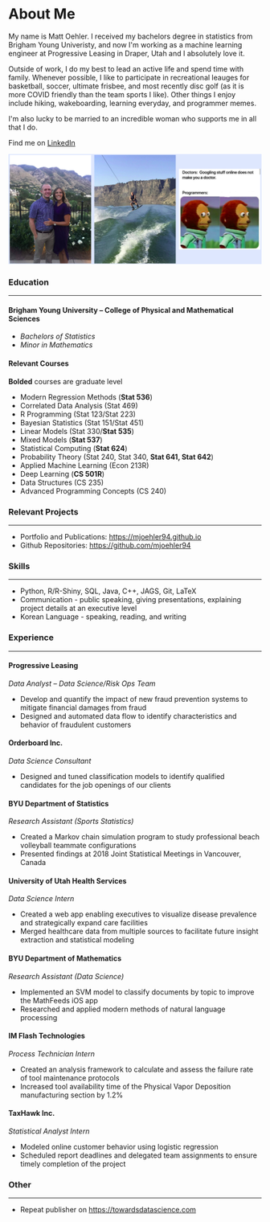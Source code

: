 # About Me

My name is Matt Oehler. I received my bachelors degree in statistics from Brigham Young Univeristy, and now I'm working as a machine learning engineer at Progressive Leasing in Draper, Utah and I absolutely love it. 

Outside of work, I do my best to lead an active life and spend time with family. Whenever possible, I like to participate in recreational leauges for basketball, soccer, ultimate frisbee, and most recently disc golf (as it is more COVID friendly than the team sports I like). Other things I enjoy include hiking, wakeboarding, learning everyday, and programmer memes.

I'm also lucky to be married to an incredible woman who supports me in all that I do.

Find me on [LinkedIn](https://www.linkedin.com/in/mattoehler/)


![](images/aboutMe/all_three.png)


### Education
___
#### **Brigham Young University –  College of Physical and Mathematical Sciences**
- *Bachelors of Statistics*
- *Minor in Mathematics*

#### **Relevant Courses**
**Bolded** courses are graduate level
- Modern Regression Methods (**Stat 536**)
- Correlated Data Analysis (Stat 469)
- R Programming (Stat 123/Stat 223)
- Bayesian Statistics (Stat 151/Stat 451)
- Linear Models (Stat 330/**Stat 535**)
- Mixed Models (**Stat 537**)
- Statistical Computing (**Stat 624**)
- Probability Theory (Stat 240, Stat 340, **Stat 641, Stat 642**)
- Applied Machine Learning (Econ 213R)
- Deep Learning (**CS 501R**)
- Data Structures (CS 235)
- Advanced Programming Concepts (CS 240)
    
### Relevant Projects
___
- Portfolio and Publications: https://mjoehler94.github.io
- Github Repositories: https://github.com/mjoehler94

### Skills
___
- Python, R/R-Shiny, SQL, Java, C++, JAGS, Git, LaTeX
- Communication - public speaking, giving presentations, explaining project details at an executive level
- Korean Language - speaking, reading, and writing

### Experience
___
#### **Progressive Leasing**
*Data Analyst – Data Science/Risk Ops Team*
- Develop and quantify the impact of new fraud prevention systems to mitigate financial damages from fraud
- Designed and automated data flow to identify characteristics and behavior of fraudulent customers

#### **Orderboard Inc.**
*Data Science Consultant*
- Designed and tuned classification models to identify qualified candidates for the job openings of our clients

#### **BYU Department of Statistics**
*Research Assistant (Sports Statistics)*
- Created a Markov chain simulation program to study professional beach volleyball teammate configurations
- Presented findings at 2018 Joint Statistical Meetings in Vancouver, Canada

#### **University of Utah Health Services**
*Data Science Intern*
- Created a web app enabling executives to visualize disease prevalence and strategically expand care facilities
- Merged healthcare data from multiple sources to facilitate future insight extraction and statistical modeling

#### **BYU Department of Mathematics**
*Research Assistant (Data Science)*
- Implemented an SVM model to classify documents by topic to improve the MathFeeds iOS app
- Researched and applied modern methods of natural language processing

#### **IM Flash Technologies**
*Process Technician Intern*
- Created an analysis framework to calculate and assess the failure rate of tool maintenance protocols
- Increased tool availability time of the Physical Vapor Deposition manufacturing section by 1.2%

#### **TaxHawk Inc.**
*Statistical Analyst Intern*
- Modeled online customer behavior using logistic regression
- Scheduled report deadlines and delegated team assignments to ensure timely completion of the project

### Other
___                               
- Repeat publisher on https://towardsdatascience.com
